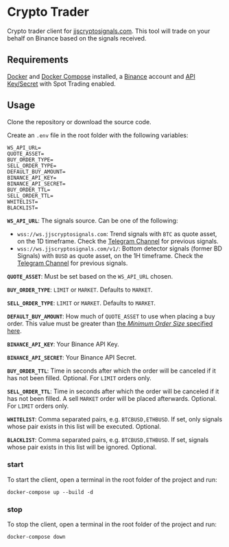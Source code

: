 # Crypto Trader

Crypto trader client for [jjscryptosignals.com](https://jjscryptosignals.com). This tool will trade on your behalf on Binance based on the signals received.

## Requirements

[Docker](https://docs.docker.com/get-docker/) and [Docker Compose](https://docs.docker.com/compose/install/) installed, a [Binance](https://accounts.binance.com/en/register?ref=41178621) account and [API Key/Secret](https://www.binance.com/en/support/faq/360002502072) with Spot Trading enabled.

## Usage

Clone the repository or download the source code.

Create an `.env` file in the root folder with the following variables:

```
WS_API_URL=
QUOTE_ASSET=
BUY_ORDER_TYPE=
SELL_ORDER_TYPE=
DEFAULT_BUY_AMOUNT=
BINANCE_API_KEY=
BINANCE_API_SECRET=
BUY_ORDER_TTL=
SELL_ORDER_TTL=
WHITELIST=
BLACKLIST=
```

**`WS_API_URL`**: The signals source. Can be one of the following:

- `wss://ws.jjscryptosignals.com`: Trend signals with `BTC` as quote asset, on the 1D timeframe. Check the [Telegram Channel](https://t.me/jjscryptosignals) for previous signals.
- `wss://ws.jjscryptosignals.com/v1/`: Bottom detector signals (former BD Signals) with `BUSD` as quote asset, on the 1H timeframe. Check the [Telegram Channel](https://t.me/jjscryptosignals3) for previous signals.

**`QUOTE_ASSET`**: Must be set based on the `WS_API_URL` chosen.

**`BUY_ORDER_TYPE`**: `LIMIT` or `MARKET`. Defaults to `MARKET`.

**`SELL_ORDER_TYPE`**: `LIMIT` or `MARKET`. Defaults to `MARKET`.

**`DEFAULT_BUY_AMOUNT`**: How much of `QUOTE_ASSET` to use when placing a buy order. This value must be greater than [the _Minimum Order Size_ specified here](https://www.binance.com/en/trade-rule).

**`BINANCE_API_KEY`**: Your Binance API Key.

**`BINANCE_API_SECRET`**: Your Binance API Secret.

**`BUY_ORDER_TTL`**: Time in seconds after which the order will be canceled if it has not been filled. Optional. For `LIMIT` orders only.

**`SELL_ORDER_TTL`**: Time in seconds after which the order will be canceled if it has not been filled. A sell `MARKET` order will be placed afterwards. Optional. For `LIMIT` orders only.

**`WHITELIST`**: Comma separated pairs, e.g. `BTCBUSD,ETHBUSD`. If set, only signals whose pair exists in this list will be executed. Optional.

**`BLACKLIST`**: Comma separated pairs, e.g. `BTCBUSD,ETHBUSD`. If set, signals whose pair exists in this list will be ignored. Optional.

### start

To start the client, open a terminal in the root folder of the project and run:

`docker-compose up --build -d`

### stop

To stop the client, open a terminal in the root folder of the project and run:

`docker-compose down`
